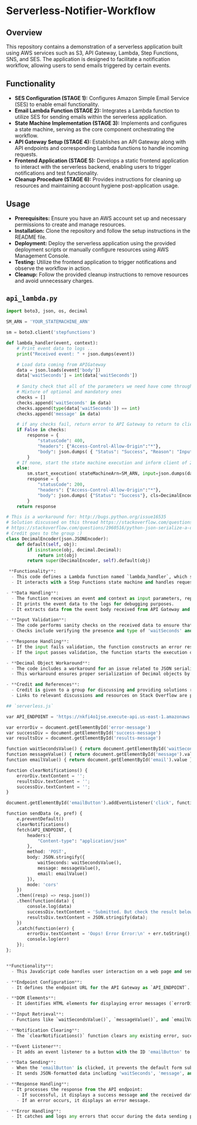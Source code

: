 # Serverless-Notifier-Workflow

## Overview

This repository contains a demonstration of a serverless application built using AWS services such as S3, API Gateway, Lambda, Step Functions, SNS, and SES. The application is designed to facilitate a notification workflow, allowing users to send emails triggered by certain events.

## Functionality

- **SES Configuration (STAGE 1):** Configures Amazon Simple Email Service (SES) to enable email functionality.
- **Email Lambda Function (STAGE 2):** Integrates a Lambda function to utilize SES for sending emails within the serverless application.
- **State Machine Implementation (STAGE 3):** Implements and configures a state machine, serving as the core component orchestrating the workflow.
- **API Gateway Setup (STAGE 4):** Establishes an API Gateway along with API endpoints and corresponding Lambda functions to handle incoming requests.
- **Frontend Application (STAGE 5):** Develops a static frontend application to interact with the serverless backend, enabling users to trigger notifications and test functionality.
- **Cleanup Procedure (STAGE 6):** Provides instructions for cleaning up resources and maintaining account hygiene post-application usage.

## Usage

- **Prerequisites:** Ensure you have an AWS account set up and necessary permissions to create and manage resources.
- **Installation:** Clone the repository and follow the setup instructions in the README file.
- **Deployment:** Deploy the serverless application using the provided deployment scripts or manually configure resources using AWS Management Console.
- **Testing:** Utilize the frontend application to trigger notifications and observe the workflow in action.
- **Cleanup:** Follow the provided cleanup instructions to remove resources and avoid unnecessary charges.

## `api_lambda.py`

```python
import boto3, json, os, decimal

SM_ARN = 'YOUR_STATEMACHINE_ARN'

sm = boto3.client('stepfunctions')

def lambda_handler(event, context):
    # Print event data to logs .. 
    print("Received event: " + json.dumps(event))

    # Load data coming from APIGateway
    data = json.loads(event['body'])
    data['waitSeconds'] = int(data['waitSeconds'])
    
    # Sanity check that all of the parameters we need have come through from API gateway
    # Mixture of optional and mandatory ones
    checks = []
    checks.append('waitSeconds' in data)
    checks.append(type(data['waitSeconds']) == int)
    checks.append('message' in data)

    # if any checks fail, return error to API Gateway to return to client
    if False in checks:
        response = {
            "statusCode": 400,
            "headers": {"Access-Control-Allow-Origin":"*"},
            "body": json.dumps( { "Status": "Success", "Reason": "Input failed validation" }, cls=DecimalEncoder )
        }
    # If none, start the state machine execution and inform client of 2XX success :)
    else: 
        sm.start_execution( stateMachineArn=SM_ARN, input=json.dumps(data, cls=DecimalEncoder) )
        response = {
            "statusCode": 200,
            "headers": {"Access-Control-Allow-Origin":"*"},
            "body": json.dumps( {"Status": "Success"}, cls=DecimalEncoder )
        }
    return response

# This is a workaround for: http://bugs.python.org/issue16535
# Solution discussed on this thread https://stackoverflow.com/questions/11942364/typeerror-integer-is-not-json-serializable-when-serializing-json-in-python
# https://stackoverflow.com/questions/1960516/python-json-serialize-a-decimal-object
# Credit goes to the group :)
class DecimalEncoder(json.JSONEncoder):
    def default(self, obj):
        if isinstance(obj, decimal.Decimal):
            return int(obj)
        return super(DecimalEncoder, self).default(obj)

 **Functionality**:
  - This code defines a Lambda function named `lambda_handler`, which serves as a backend function for a serverless application.
  - It interacts with a Step Functions state machine and handles requests from API Gateway.

- **Data Handling**:
  - The function receives an event and context as input parameters, representing the event data and execution context, respectively.
  - It prints the event data to the logs for debugging purposes.
  - It extracts data from the event body received from API Gateway and converts specific fields to the appropriate data types.

- **Input Validation**:
  - The code performs sanity checks on the received data to ensure that all necessary parameters are present and have the correct data types.
  - Checks include verifying the presence and type of 'waitSeconds' and 'message' parameters.

- **Response Handling**:
  - If the input fails validation, the function constructs an error response with a status code of 400 and a message indicating the reason for validation failure.
  - If the input passes validation, the function starts the execution of the specified Step Functions state machine and constructs a success response with a status code of 200.

- **Decimal Object Workaround**:
  - The code includes a workaround for an issue related to JSON serialization of Decimal objects in Python.
  - This workaround ensures proper serialization of Decimal objects by converting them to integers before JSON serialization.

- **Credit and References**:
  - Credit is given to a group for discussing and providing solutions related to the Decimal object serialization issue.
  - Links to relevant discussions and resources on Stack Overflow are provided for reference.

## `serverless.js`

var API_ENDPOINT = 'https://nkfi4o1jse.execute-api.us-east-1.amazonaws.com/prod/petcuddleotron';

var errorDiv = document.getElementById('error-message')
var successDiv = document.getElementById('success-message')
var resultsDiv = document.getElementById('results-message')

function waitSecondsValue() { return document.getElementById('waitSeconds').value }
function messageValue() { return document.getElementById('message').value }
function emailValue() { return document.getElementById('email').value }

function clearNotifications() {
    errorDiv.textContent = '';
    resultsDiv.textContent = '';
    successDiv.textContent = '';
}

document.getElementById('emailButton').addEventListener('click', function(e) { sendData(e, 'email'); });

function sendData (e, pref) {
    e.preventDefault()
    clearNotifications()
    fetch(API_ENDPOINT, {
        headers:{
            "Content-type": "application/json"
        },
        method: 'POST',
        body: JSON.stringify({
            waitSeconds: waitSecondsValue(),
            message: messageValue(),
            email: emailValue()
        }),
        mode: 'cors'
    })
    .then((resp) => resp.json())
    .then(function(data) {
        console.log(data)
        successDiv.textContent = 'Submitted. But check the result below!';
        resultsDiv.textContent = JSON.stringify(data);
    })
    .catch(function(err) {
        errorDiv.textContent = 'Oops! Error Error:\n' + err.toString();
        console.log(err)
    });
};


**Functionality**:
  - This JavaScript code handles user interaction on a web page and sends data to an AWS API Gateway endpoint.

- **Endpoint Configuration**:
  - It defines the endpoint URL for the API Gateway as `API_ENDPOINT`.

- **DOM Elements**:
  - It identifies HTML elements for displaying error messages (`errorDiv`), success messages (`successDiv`), and results (`resultsDiv`).

- **Input Retrieval**:
  - Functions like `waitSecondsValue()`, `messageValue()`, and `emailValue()` retrieve values entered by the user from corresponding input fields on the webpage.

- **Notification Clearing**:
  - The `clearNotifications()` function clears any existing error, success, or result messages from the webpage.

- **Event Listener**:
  - It adds an event listener to a button with the ID 'emailButton' to trigger sending data when clicked.

- **Data Sending**:
  - When the 'emailButton' is clicked, it prevents the default form submission action, clears any existing notifications, and sends a POST request to the API endpoint.
  - It sends JSON-formatted data including 'waitSeconds', 'message', and 'email' values retrieved from input fields.

- **Response Handling**:
  - It processes the response from the API endpoint:
    - If successful, it displays a success message and the received data.
    - If an error occurs, it displays an error message.

- **Error Handling**:
  - It catches and logs any errors that occur during the data sending process.

